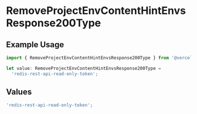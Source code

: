 # RemoveProjectEnvContentHintEnvsResponse200Type

## Example Usage

```typescript
import { RemoveProjectEnvContentHintEnvsResponse200Type } from '@vercel/client/models/operations';

let value: RemoveProjectEnvContentHintEnvsResponse200Type =
  'redis-rest-api-read-only-token';
```

## Values

```typescript
'redis-rest-api-read-only-token';
```
